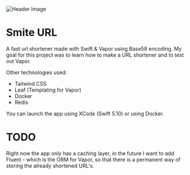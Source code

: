 ![Header Image](./.github/smite-url-header.png)


# Smite URL

A fast url shortener made with Swift & Vapor using Base58 encoding. My goal for this project was to learn how to make a URL shortener and to test out Vapor.

Other technologies used:
- Tailwind CSS
- Leaf (Templating for Vapor)
- Docker
- Redis

You can launch the app using XCode (Swift 5.10) or using Docker.

# TODO
Right now the app only has a caching layer, in the future I want to add Fluent - which is the ORM for Vapor, so that there is a permanent way of storing the already shortened URL's.
